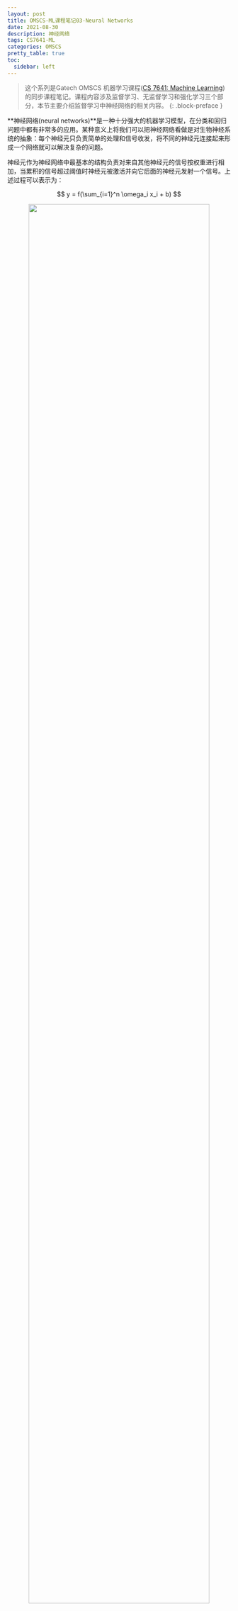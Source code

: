 ```yaml
---
layout: post
title: OMSCS-ML课程笔记03-Neural Networks
date: 2021-08-30
description: 神经网络
tags: CS7641-ML
categories: OMSCS
pretty_table: true
toc:
  sidebar: left
---
```



> 这个系列是Gatech OMSCS 机器学习课程([CS 7641: Machine Learning](https://omscs.gatech.edu/cs-7641-machine-learning))的同步课程笔记。课程内容涉及监督学习、无监督学习和强化学习三个部分，本节主要介绍监督学习中神经网络的相关内容。
{: .block-preface }


**神经网络(neural networks)**是一种十分强大的机器学习模型，在分类和回归问题中都有非常多的应用。某种意义上将我们可以把神经网络看做是对生物神经系统的抽象：每个神经元只负责简单的处理和信号收发，将不同的神经元连接起来形成一个网络就可以解决复杂的问题。

神经元作为神经网络中最基本的结构负责对来自其他神经元的信号按权重进行相加，当累积的信号超过阈值时神经元被激活并向它后面的神经元发射一个信号。上述过程可以表示为：

$$
y = f(\sum_{i=1}^n \omega_i x_i + b)
$$

<div align=center>
<img src="https://i.imgur.com/9uKWZnV.png" width="90%">
</div>

## Perceptron

最简单的神经网络为**感知机(perceptron)**，此时神经元的阈值为0且对应激活函数为**单位阶跃函数(heaviside step function)**：

$$
f(x) = 
\left\{
\begin{aligned}
& 1, & & x \geq 0 \\
& 0, & & \text{otherwise}
\end{aligned}
\right.
$$

<div align=center>
<img src="https://raw.githubusercontent.com/siebenrock/activation-functions/master/plots/binary_step.png" width="40%">
</div>

感知机可以用来解决二分类问题，而且通过调整神经元的权重单层感知机可以表示所有的基本逻辑运算符包括AND、OR、NOT等。实际上此时感知机的决策边界为二维平面上的直线，只要数据**线性可分(linearly separable)**就一定可以用感知机来描述。相应地，如果数据不是线性可分则不能使用感知机进行描述。一个经典的例子是异或运算XOR：单层感知机无法表示异或运算，需要使用多层感知机才能处理线性不可分的问题。

<div align=center>
<img src="https://i.imgur.com/6XI7z9z.png" width="70%">
</div>

## Sigmoid

感知机使用单位阶跃函数作为激活函数，它的主要缺陷在于函数在0点不可导而在其他位置导数恒为0。在神经网络中更常用的函数是sigmoid函数，其定义为：

$$
\sigma(x) = \frac{1}{1 + e^{-x}}
$$

<div align=center>
<img src="https://raw.githubusercontent.com/siebenrock/activation-functions/master/plots/sigmoid.png" width="40%">
</div>

显然sigmoid函数更加光滑，而且由于函数自身的归一化性质我们也可以把函数的输出视为概率进而应用到分类问题中。神经网络中其他常用的激活函数可参见[Activation Functions](https://github.com/siebenrock/activation-functions)。

## Neural Network Sketch

我们把神经元按照一定的拓扑关系连接起来就形成了神经网络。一般而言网络可分为输入层、隐层和输出层，其中隐层和输出层对应网络的主要计算过程。同时由于网络的每一层都是可导的，我们可以从后向前计算输出对输入的导数，这就为神经网络的训练提供了理论保证。

<div align=center>
<img src="https://1.cms.s81c.com/sites/default/files/2021-01-06/ICLH_Diagram_Batch_01_03-DeepNeuralNetwork-WHITEBG.png" width="80%">
</div>

## Training

### Perceptron Training

感知机的学习算法如下：

1. 初始化神经元权重$$\omega$$以及学习率$$\eta$$；
2. 对数据集进行遍历：
   1. 计算感知机在当前数据上的预测值$$\hat{y} = (\omega^T x \geq 0)$$；
   2. 如果感知机对当前数据预测正确则继续遍历；
   3. 否则更新参数$$\omega \leftarrow \omega + \eta (y - \hat{y}) x$$。

感知机的学习算法可以理解为根据数据预测值与实际的误差来调整神经元权重，调整的幅度由学习率$$\eta$$进行控制。同时可以证明对于线性可分的数据，采用上述的感知机学习算法在有限次迭代后一定可以将数据完美划分。

### Gradient Descent

我们将感知机学习的思想推广到更一般的情况中，就能得到神经网络训练常用的**梯度下降算法(Gradient Descent)**：

1. 初始化神经元权重$$\omega$$以及学习率$$\eta$$；
2. 对数据集进行遍历：
   1. 计算神经网络在当前数据上的误差$$E$$；
   2. 计算误差关于每个权重$$\omega_i$$的偏导数$$\frac{\partial E}{\partial \omega_i}$$；
   3. 更新每个参数$$\omega_i \leftarrow \omega_i - \eta \frac{\partial E}{\partial \omega_i}$$；
   4. 重复以上步骤直至数据集上总误差收敛。

因此对于不同类型的任务只需要选择合适的误差函数并计算相应的偏导数即可。对于大型神经网络显式计算偏导数基本是不现实的，实际中一般是通过**反向传播算法(backpropagation)**从后向前计算每一层的偏导数。同时需要说明的是与感知机学习算法不同，梯度下降算法**不能**保证收敛到全局最优。

## Bias

### Restriction Bias

最后我们来讨论神经网络的偏好。从前面的内容中不难发现神经网络的限制是比较少的，即使是感知机也有非常强的表达能力。实际上**通用逼近定理(universal approximation theorem)**证明了对于任意的连续函数，只要有足够多的神经元我们可以通过单隐层神经网络以任意精度进行近似。这表明神经网络具有非常强大的表达能力，当出现其他模型无法处理的情况时神经网络仍然可以有非常好的表现。同时需要注意的是神经网络强大的表达能力也说明它非常容易出现过拟合的问题，因此在使用时往往还需要结合正则化、交叉验证等方法来对模型的复杂度进行控制。

### Preference Bias

神经网络的偏好还取决于网络的初值。由于梯度下降会使模型向最小化误差的方向移动，初值的选取对于模型的最终性能起着至关重要的作用。通常情况下我们会选择比较小的随机值来初始化网络，这意味着模型的复杂度会相对较低而且每次训练模型不会卡在某些局部极小值上。因此神经网络在训练时同等条件下会优先选择相对简单的模型。

## Reference

- Chapter 4: ARTIFICIAL NEURAL NETWORKS, [Machine Learning, Tom Mitchell, McGraw Hill, 1997.](http://www.cs.cmu.edu/afs/cs.cmu.edu/user/mitchell/ftp/mlbook.html)
- [Wikipedia: Universal approximation theorem](https://en.wikipedia.org/wiki/Universal_approximation_theorem)